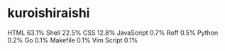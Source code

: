 # kuroishiraishi
HTML              63.1%
Shell             22.5%
CSS               12.8%
JavaScript        0.7%
Roff              0.5%
Python            0.2%
Go                0.1%
Makefile          0.1%
Vim Script        0.1%
